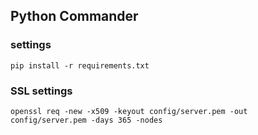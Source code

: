 ## Python Commander

### settings

```
pip install -r requirements.txt
```

### SSL settings

```
openssl req -new -x509 -keyout config/server.pem -out config/server.pem -days 365 -nodes
```
